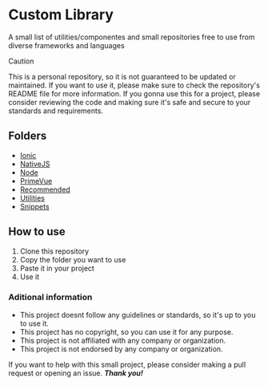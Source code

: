 # Custom Library
A small list of utilities/componentes and small repositories free to use from diverse frameworks and languages

> [!CAUTION]
> This is a personal repository, so it is not guaranteed to be updated or maintained. If you want to use it, please make sure to check the repository's README file for more information. If you gonna use this for a project, please consider reviewing the code and making sure it's safe and secure to your standards and requirements.

## Folders
- [Ionic](Ionic)
- [NativeJS](NativeJS)
- [Node](Node)
- [PrimeVue](PrimeVue)
- [Recommended](Recommended)
- [Utilities](Utilities)
- [Snippets](Snippets)

## How to use
1. Clone this repository
2. Copy the folder you want to use
3. Paste it in your project
4. Use it

### Aditional information
- This project doesnt follow any guidelines or standards, so it's up to you to use it.
- This project has no copyright, so you can use it for any purpose.
- This project is not affiliated with any company or organization.
- This project is not endorsed by any company or organization.


If you want to help with this small project, please consider making a pull request or opening an issue. ***Thank you!***